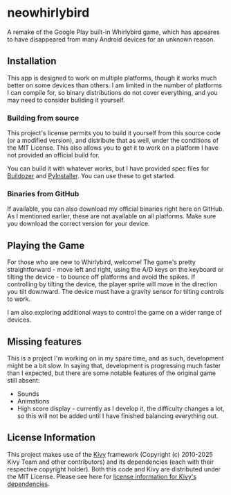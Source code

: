 # neowhirlybird
A remake of the Google Play built-in Whirlybird game, which has appeares to
have disappeared from many Android devices for an unknown reason.

## Installation

This app is designed to work on multiple platforms, though it works much
better on some devices than others. I am limited in the number of platforms I
can compile for, so binary distributions do not cover everything, and you may
need to consider building it yourself.

### Building from source

This project's license permits you to build it yourself from this source code
(or a modified version), and distribute that as well, under the conditions of the MIT License. This also allows you to
get it to work on a platform I have not provided an official build for.

You can build it with whatever works, but I have provided spec files for
[Buildozer](https://github.com/kivy/buildozer) and
[PyInstaller](https://pyinstaller.org/). You can use these to get started.

### Binaries from GitHub

If available, you can also download my official binaries right here on GitHub.
As I mentioned earlier, these are not available on all platforms. Make sure
you download the correct version for your device.

## Playing the Game

For those who are new to Whirlybird, welcome! The game's pretty
straightforward - move left and right, using the A/D keys on the keyboard or 
tilting the device - to bounce off platforms and avoid the spikes. If
controlling by tilting the device, the player sprite will move in the
direction you tilt downward. The device must have a gravity sensor for tilting
controls to work.

I am also exploring additional ways to control the game on a wider range of
devices.

## Missing features

This is a project I'm working on in my spare time, and as such, development
might be a bit slow.
In saying that, development is progressing much faster than I expected, but
there are some notable features of the original game still absent:
* Sounds
* Animations
* High score display - currently as I develop it, the difficulty changes a
lot, so this will not be added until I have finished balancing everything out.

## License Information

This project makes use of the [Kivy](https://kivy.org/) framework (Copyright
(c) 2010-2025 Kivy Team and other contributors) and its dependencies (each
with their respective copyright holder). Both this code and Kivy are
distributed under the MIT License. Please see here for
[license information for Kivy's dependencies](https://kivy.org/doc/stable/guide/licensing.html).
